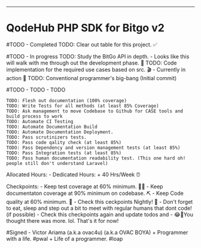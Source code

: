 
---

# QodeHub PHP SDK for Bitgo v2

#TODO - Completed
TODO: Clear out table for this project. ✅

#TODO - In progress
TODO: Study the BitGo API in depth. 
    - Looks like this will walk with me through out the development phase. 📝
TODO: Code implementation for the required use cases based on src. 🎬
    - Currently in action 🎉
TODO: Conventional programmer's big-bang (Initial commit)

#TODO - TODO - TODO
```
TODO: Flesh out documentation (100% coverage)
TODO: Write Tests for all methods (at least 85% Coverage)
TODO: Ask management to move Codebase to Github for CASE tools and build process to work
TODO: Automate CI Testing
TODO: Automate Documentation Build
TODO: Automate Documentation Deployment.
TODO: Pass scrutinizers tests.
TODO: Pass code qality check (at least 85%)
TODO: Pass Dependency and version management tests (at least 85%)
TODO: Pass Integration tests (at least 85%)
TODO: Pass human documentation readability test. (This one hard oh! people still don't understand Laravel)
```


Allocated Hours:
    - Dedicated Hours:
        + 40 Hrs/Week ⏰

Checkpoints:
    - Keep test coverage at 60% minimum. 👩‍⚕️
    - Keep documentaton coverage at 90% minimum on codebase. ⛏
    - Keep Code quality at 60% minimum. 🐞
    - Check this ceckpoints Nightly! 💋
    - Don't forget to eat, sleep and step out a bit to meet with regular humans that dont code! (if possible)
    - Check this checkpoints again and update todos and 
        - 😂🤣You thought there was more. lol. That's it for now!
    

#Signed
    - Victor Ariama (a.k.a ovac4u) (a.k.a OVAC BOYA) 
        + Programmer with a life. #pwal
        + Life of a programmer. #loap

